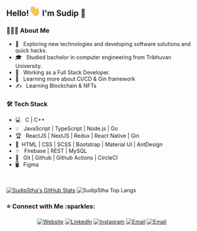 <h2> Hello!<img src="https://raw.githubusercontent.com/ABSphreak/ABSphreak/master/gifs/Hi.gif" width="30px"> I'm Sudip  🙏</h2>

<h3> 👨🏻‍💻 About Me </h3>

- :book: &nbsp; Exploring new technologies and developing software solutions and quick hacks.
- 🎓 &nbsp; Studied bachelor in computer engineering from Tribhuvan University.
- 💼 &nbsp; Working as a Full Stack Developer.
- 🌱 &nbsp; Learning more about CI/CD & Gin framework
- ✍️ &nbsp; Learning Blockchain & NFTs

<h3>🛠 Tech Stack</h3>

- 💻 &nbsp; C | C++
- :bulb: &nbsp; JavaScript | TypeScript | Node.js | Go
- :trophy: &nbsp; ReactJS | NextJS | Redux | React Native | Gin
- &#127969;&nbsp; HTML | CSS | SCSS | Bootstrap | Material UI | AntDesign
- ✨ &nbsp; Firebase | REST | MySQL
- 🔧 &nbsp; Git | Github | Github Actions | CircleCI
- 🖥 &nbsp; Figma

<br/>

[![SudipStha's GitHub Stats](https://github-readme-stats.vercel.app/api?username=sudipstha08&show_icons=true)](https://github.com/sudipstha08)
![SudipStha Top Langs](https://github-readme-stats.vercel.app/api/top-langs/?username=sudipstha08&theme=vue&layout=compact)

<h3>⭐️ Connect with Me :sparkles:</h3>

<p align="center">
<a href="https://shresthasudip08.com.np/"><img alt="Website" src="https://img.shields.io/badge/Website-shresthasudip08.com.np-yellow"></a>
<a href="https://www.linkedin.com/in/sudipstha08/"><img alt="LinkedIn" src="https://img.shields.io/badge/LinkedIn-sudipstha08-lightgrey"></a>
<a href="https://www.instagram.com/iam5udipstha/"><img alt="Instagram" src="https://img.shields.io/badge/Instagram-im5udipstha-red&logo=instagram"></a>
<a href="mailto:sudipstha08@gmail.com"><img alt="Email" src="https://img.shields.io/badge/Mail-sudipstha08-orange"></a>
<a href="https://codepen.io/SudipShrestha"><img alt="Email" src="https://img.shields.io/badge/CodePen-SudipShrestha-blue"></a>
</p>

<!-- ![visitors](https://visitor-badge.glitch.me/badge?page_id=sudipstha08) -->




